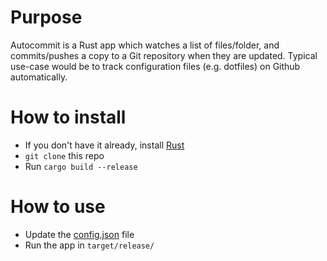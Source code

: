 # Purpose

Autocommit is a Rust app which watches a list of files/folder, and commits/pushes a copy to a Git repository when 
they are updated. Typical use-case would be to track configuration files (e.g. dotfiles) on Github automatically.

# How to install

* If you don't have it already, install [Rust](https://www.rust-lang.org)
* `git clone` this repo
* Run `cargo build --release`

# How to use

* Update the [config.json](resources/config.json) file
* Run the app in `target/release/`